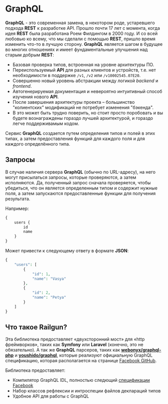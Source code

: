 # GraphQL

**GraphQL** - это современная замена, в некотором роде, устаревшего подхода 
**REST** к разработке API. Прошло почти 17 лет с момента, когда идея **REST** была 
разработана Роем Филдингом в 2000 году. И со всей любовью ко всему, что мы 
сделали с помощью **REST**, пришло время изменить что-то в лучшую сторону. 
**GraphQL** является шагом в будущее во многих отношениях и имеет фундаментальные 
улучшения над старым добрым **REST**:

- Базовая проверка типов, встроенная на уровне архитектуры ПО.
- Переиспользуемый **API** для разных клиентов и устройств, т.е. нет необходимости в поддержке `/v1`, `/v2` или `/v10002545.07E20`.
- Совершенно новый уровень абстракции между логикой _backend_ и _frontend_.
- Автогенерируемая документация и невероятно интуитивный способ изучения нового **API**.
- После завершения архитектуры проекта – большинство "колиентских" модификаций не потребует изменения "бэкенда".
- В это может быть трудно поверить, но стоит просто поробовать и вы будете вознаграждены гораздо лучшей архитектурой, 
и гораздо легче поддерживамым кодом.

Сервис **GraphQL** создается путем определения типов и полей в этих типах, 
а затем предоставления функций для каждого поля и для каждого определённого типа.

## Запросы

В случае наличия сервера **GraphQL** (обычно по URL-адресу), на него могут 
присылаться запросы, которые проверяются, а затем исполняются. 
Да, полученный запрос сначала проверяется, чтобы убедиться, 
что он является определенным типом и содержит нужные поля, 
а затем запускаются предоставленные функции для получения результата.

Например:

```php
{
    users {
        id
        name
    }
}
```

Может привести к следующему ответу в формате **JSON**:

```php
{
    "users": [
        {
            "id": 1,
            "name": "Vasya"
        },
        {
            "id": 2,
            "name": "Petya"
        }
    ]
}
```

## Что такое Railgun? 

Эта библиотека предоставляет «двухсторонний мост» для «http фреймворков», таких как
**Symfony** или **Laravel** (конечно, это не обязательно). А так же **GraphQL** парсеров, таких как
**[webonyx/graphql-php](https://github.com/webonyx/graphql-php#fields)** и
**[youshido/graphql](https://github.com/Youshido/GraphQL)**, которые реализуют официальную 
GraphQL спецификацию, которая располагается на странице [Facebook GitHub](http://facebook.github.io/graphql/).

Библиотека предоставляет:
- Компилятор GraphQL IDL, полностью следющий [спецификации Facebook](http://facebook.github.io/graphql/)
- Набор классов рефлексии и интроспеции файлов деклараций типов
- Удобное API для работы с GraphQL 

